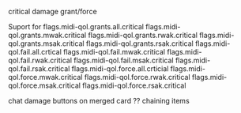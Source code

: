 critical damage grant/force

Suport for 
flags.midi-qol.grants.all.critical
flags.midi-qol.grants.mwak.critical
flags.midi-qol.grants.rwak.critical
flags.midi-qol.grants.msak.critical
flags.midi-qol.grants.rsak.critical
flags.midi-qol.fail.all.crtical
flags.midi-qol.fail.mwak.critical
flags.midi-qol.fail.rwak.critical
flags.midi-qol.fail.msak.critical
flags.midi-qol.fail.rsak.critical
flags.midi-qol.force.all.crticial
flags.midi-qol.force.mwak.critical
flags.midi-qol.force.rwak.critical
flags.midi-qol.force.msak.critical
flags.midi-qol.force.rsak.critical

chat damage buttons on merged card
?? chaining items


